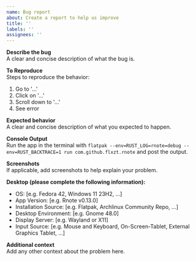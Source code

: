 ```yaml
---
name: Bug report
about: Create a report to help us improve
title: ''
labels: ''
assignees: ''
---
```


**Describe the bug**  
A clear and concise description of what the bug is.

**To Reproduce**  
Steps to reproduce the behavior:
1. Go to '...'
2. Click on '...'
3. Scroll down to '...'
4. See error

**Expected behavior**  
A clear and concise description of what you expected to happen.

**Console Output**  
Run the app in the terminal with `flatpak --env=RUST_LOG=rnote=debug --env=RUST_BACKTRACE=1 run com.github.flxzt.rnote`
and post the output.

**Screenshots**  
If applicable, add screenshots to help explain your problem.

**Desktop (please complete the following information):**  
 - OS: [e.g. Fedora 42, Windows 11 23H2, ...]
 - App Version: [e.g. Rnote v0.13.0]
 - Installation Source: [e.g. Flatpak, Archlinux Community Repo, ...]
 - Desktop Environment: [e.g. Gnome 48.0]
 - Display Server: [e.g. Wayland or X11]
 - Input Source: [e.g. Mouse and Keyboard, On-Screen-Tablet, External Graphics Tablet, ...]

**Additional context**  
Add any other context about the problem here.

